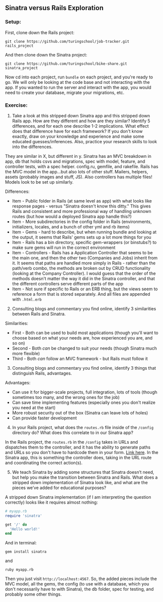 ## Sinatra versus Rails Exploration

### Setup:

First, clone down the Rails project:

```terminal
git clone https://github.com/turingschool/job-tracker.git rails_project
```

And then clone down the Sinatra project:

```terminal
git clone https://github.com/turingschool/bike-share.git sinatra_project
```
Now cd into each project, run `bundle` on each project, and you're ready to go. We will only be looking at the code base and not interacting with the app. If you wanted to run the server and interact with the app, you would need to create your database, migrate your migrations, etc.

### Exercise:

1. Take a look at this stripped down Sinatra app and this stripped down Rails app. How are they different and how are they similar? Identify 5 differences, and for each one describe 1-2 implications. What effect does that difference have for each framework? If you don't know exactly, draw on your knowledge and experience and make some educated guesses/inferences. Also, practice your research skills to look into the differences.

They are similar in X, but different in y.
Sinatra has an MVC breakdown in app, db that holds csvs and migrations, spec with model, feature, and controller tests, with a spec helper. config.ru, gemfile, and rakefile.
Rails has the MVC model in the app...but also lots of other stuff. Mailers, helpers, assets (probably images and stuff, JS). Also controllers has multiple files!
Models look to be set up similarly.

Differences:
* Item - Public folder in Rails (at same level as app) with what looks like response pages - versus "Sinatra doesn't know this ditty." This gives Rails and consistent and more professional way of handling unknown routes (but how would a deployed Sinatra app handle this?)
* Item - More subdirectories in the config folder in Rails (environments, initializers, locales, and a bunch of other yml and rb items)
* Item - Gems - hard to describe, but when running bundle and looking at the output, it seems that Rails' gems sets up a lot more things for you
* Item - Rails has a bin directory, specific gem-wrappers (or binstubs?) to make sure gems will run in the correct environment
* Item - Controllers - Rails has a Application Controller that seems to be the main one, and then the other two (Companies and Jobs) inherit from it. It seems that paths are handled more simply in Rails - rather than the path/verb combo, the methods are broken out by CRUD functionality (looking at the Company Controller). I would guess that the order of the methods doesn't matter the way it did in the Sinatra controller, and that the different controllers serve different parts of the app
* Item - Not sure if specific to Rails or an ERB thing, but the views seem to reference a form that is stored separately. And all files are appended with `.html.erb`

2. Consulting blogs and commentary you find online, identify 3 similarities between Rails and Sinatra.

Similarities:
* First - Both can be used to build most applications (though you'll want to choose based on what your needs are, how experienced you are, and so on)
* Second - Both *can* be changed to suit your needs (though Sinatra much more flexible)
* Third - Both *can* follow an MVC framework - but Rails must follow it

3. Consulting blogs and commentary you find online, identify 3 things that distinguish Rails, advantages.

Advantages:
* Can use it for bigger-scale projects, full integration, lots of tools (though sometimes too many, and the wrong ones for the job)
* Can save time implementing features (especially ones you don't realize you need at the start)
* More robust security out of the box (Sinatra can leave lots of holes)
* Can provide faster development

4. In your Rails project, what does the `routes.rb` file inside of the `/config` directory do? What does this correlate to in our Sinatra app?

In the Rails project, the `routes.rb` in the `/config` takes in URLs and dispatches them to the controller, and it has the ability to generate paths and URLs so you don't have to hardcode them in your form. [Link here](http://guides.rubyonrails.org/routing.html). In the Sinatra app, this is something the controller does, taking in the URL route and coordinating the correct action(s).

5. We teach Sinatra by adding some structures that Sinatra doesn’t need, but help you make the transition between Sinatra and Rails. What does a stripped down implementation of Sinatra look like, and what are the pieces we’ve added for educational purposes?

A stripped down Sinatra implementation (if I am interpreting the question correctly) looks like it requires almost nothing:
```ruby
# myapp.rb
require 'sinatra'

get '/' do
  'Hello world!'
end
```
And in terminal:
```
gem install sinatra
```
and
```
ruby myapp.rb
```
Then you just visit `http://localhost:4567`.
So, the added pieces include the MVC model, all the gems, the config (to use with a database, which you don't necessarily have to with Sinatra), the db folder, spec for testing, and probably some other things.

